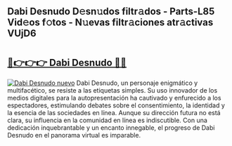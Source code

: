 ## Dabi Desnudo D𝚎sn𝚞dos filtr𝚊dos - Parts-L85 Vid𝚎os f𝚘tos - N𝚞evas filtr𝚊ciones atr𝚊ctivas VUjD6

# <h2><a href="http://mb6z12y.tromn.icu/?c=Dabi+Desnudo">🔗👉👉👉 Dabi Desnudo 🔗🔗</a></h2>

[![Dabi Desnudo nuevo](https://i.imgur.com/pEAQMta.gif)](http://mb6z12y.tromn.icu/?c=Dabi+Desnudo)
Dabi Desnudo, un personaje enigmático y multifacético, se resiste a las etiquetas simples. Su uso innovador de los medios digitales para la autopresentación ha cautivado y enfurecido a los espectadores, estimulando debates sobre el consentimiento, la identidad y la esencia de las sociedades en línea. Aunque su dirección futura no está clara, su influencia en la comunidad en línea es indiscutible. Con una dedicación inquebrantable y un encanto innegable, el progreso de Dabi Desnudo en el panorama virtual es imparable.
